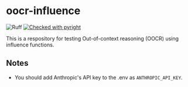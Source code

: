 # oocr-influence
![Ruff](https://img.shields.io/endpoint?url=https://raw.githubusercontent.com/astral-sh/ruff/main/assets/badge/v2.json)
[![Checked with pyright](https://microsoft.github.io/pyright/img/pyright_badge.svg)](https://microsoft.github.io/pyright/)


This is a respository for testing Out-of-context reasoning (OOCR) using influence functions.

## Notes
- You should add Anthropic's API key to the .env as `ANTHROPIC_API_KEY`.